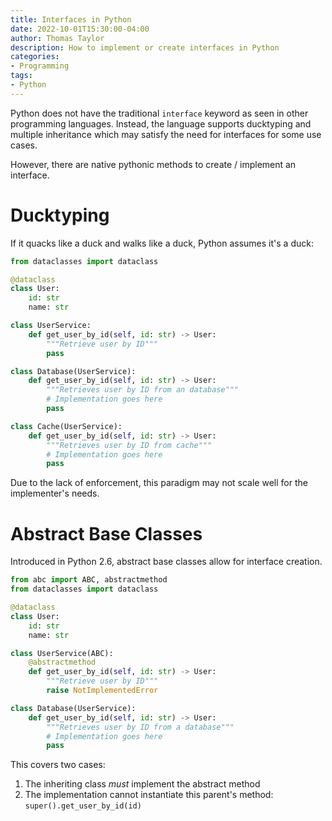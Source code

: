 ```yaml
---
title: Interfaces in Python
date: 2022-10-01T15:30:00-04:00
author: Thomas Taylor
description: How to implement or create interfaces in Python
categories:
- Programming
tags:
- Python
---
```


Python does not have the traditional `interface` keyword as seen in other programming languages. Instead, the language supports ducktyping and multiple inheritance which may satisfy the need for interfaces for some use cases.

However, there are native pythonic methods to create / implement an interface.

# Ducktyping 

If it quacks like a duck and walks like a duck, Python assumes it's a duck:

```python
from dataclasses import dataclass

@dataclass
class User:
    id: str
    name: str

class UserService:
    def get_user_by_id(self, id: str) -> User:
        """Retrieve user by ID"""
        pass

class Database(UserService):
    def get_user_by_id(self, id: str) -> User:
        """Retrieves user by ID from an database"""
        # Implementation goes here
        pass

class Cache(UserService):
    def get_user_by_id(self, id: str) -> User:
        """Retrieves user by ID from cache"""
        # Implementation goes here
        pass
```

Due to the lack of enforcement, this paradigm may not scale well for the implementer's needs.

# Abstract Base Classes

Introduced in Python 2.6, abstract base classes allow for interface creation.

```python
from abc import ABC, abstractmethod
from dataclasses import dataclass

@dataclass
class User:
    id: str
    name: str

class UserService(ABC):
    @abstractmethod
    def get_user_by_id(self, id: str) -> User:
        """Retrieve user by ID"""
        raise NotImplementedError

class Database(UserService):
    def get_user_by_id(self, id: str) -> User:
        """Retrieves user by ID from a database"""
        # Implementation goes here
        pass
```

This covers two cases:

1. The inheriting class _must_ implement the abstract method
2. The implementation cannot instantiate this parent's method: `super().get_user_by_id(id)`
